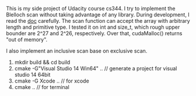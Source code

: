 This is my side project of Udacity course cs344. I try to implement the Blelloch scan without taking advantage of any library. During development, I read the [doc](https://www.mimuw.edu.pl/~ps209291/kgkp/slides/scan.pdf) carefully. The scan function can accept the array with arbitrary length and primitive type. I tested it on int and size_t, which rough upper bounder are 2^27 and 2^26, respectively. Over that, cudaMalloc() returns "out of memory".

I also implement an inclusive scan base on exclusive scan.

1. mkdir build && cd build
2. cmake -G"Visual Studio 14 Win64" ..  // generate a project for visual studio 14 64bit
3. cmake -G Xcode ..                    // for xcode
4. cmake ..                             // for terminal
